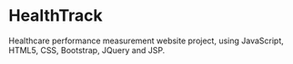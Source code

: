 # HealthTrack
Healthcare performance measurement website project, using JavaScript, HTML5, CSS, Bootstrap, JQuery and JSP.

